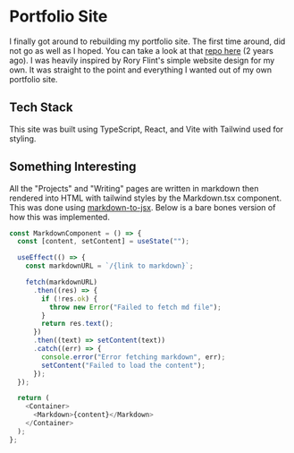 # Portfolio Site

I finally got around to rebuilding my portfolio site. The first time around, did not go as well as I hoped. You can take a look at that [repo here](https://github.com/samudra-perera/React-Portfolio-Site/tree/main/portfolio-site) (2 years ago). I was heavily inspired by Rory Flint's simple website design for my own. It was straight to the point and everything I wanted out of my own portfolio site.

## Tech Stack

This site was built using TypeScript, React, and Vite with Tailwind used for styling.

## Something Interesting

All the "Projects" and "Writing" pages are written in markdown then rendered into HTML with tailwind styles by the Markdown.tsx component. This was done using [markdown-to-jsx](https://markdown-to-jsx.quantizor.dev/). Below is a bare bones version of how this was implemented.

```js
const MarkdownComponent = () => {
  const [content, setContent] = useState("");

  useEffect(() => {
    const markdownURL = `/{link to markdown}`;

    fetch(markdownURL)
      .then((res) => {
        if (!res.ok) {
          throw new Error("Failed to fetch md file");
        }
        return res.text();
      })
      .then((text) => setContent(text))
      .catch((err) => {
        console.error("Error fetching markdown", err);
        setContent("Failed to load the content");
      });
  });

  return (
    <Container>
      <Markdown>{content}</Markdown>
    </Container>
  );
};
```

